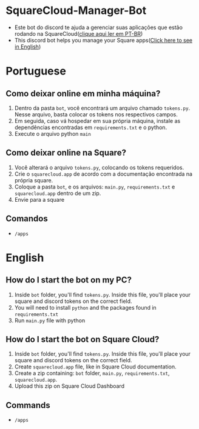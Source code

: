 # SquareCloud-Manager-Bot
- Este bot do discord te ajuda a gerenciar suas aplicações que estão rodando na SquareCloud([clique aqui ler em PT-BR](https://github.com/Morrido241/SquareCloud-Manager-Bot?tab=readme-ov-file#portuguese))
- This discord bot helps you manage your Square apps([Click here to see in English](https://github.com/Morrido241/SquareCloud-Manager-Bot?tab=readme-ov-file#english))

# Portuguese 
## Como deixar online em minha máquina?

1. Dentro da pasta `bot`, você encontrará um arquivo chamado `tokens.py`. Nesse arquivo, basta colocar os tokens nos respectivos campos.
2. Em seguida, caso vá hospedar em sua própria máquina, instale as dependências encontradas em `requirements.txt` e o python.
3. Execute o arquivo python `main`

## Como deixar online na Square?

1. Você alterará o arquivo `tokens.py`, colocando os tokens requeridos.
2. Crie o `squarecloud.app` de acordo com a documentação encontrada na própria square.
3. Coloque a pasta `bot`, e os arquivos: `main.py`, `requirements.txt` e `squarecloud.app` dentro de um zip.
4. Envie para a square

## Comandos

- `/apps`

# English
## How do I start the bot on my PC?

1. Inside `bot` folder, you'll find `tokens.py`. Inside this file, you'll place your square and discord tokens on the correct field.
2. You will need to install `python` and the packages found in `requirements.txt`
3. Run `main.py` file with python

## How do I start the bot on Square Cloud?

1. Inside `bot` folder, you'll find `tokens.py`. Inside this file, you'll place your square and discord tokens on the correct field.
2. Create `squarecloud.app` file, like in Square Cloud documentation.
3. Create a zip containing: `bot` folder, `main.py`, `requirements.txt`, `squarecloud.app`.
4. Upload this zip on Square Cloud Dashboard

## Commands

- `/apps`